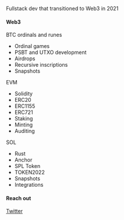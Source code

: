 Fullstack dev that transitioned to Web3 in 2021 

#### Web3 

BTC ordinals and runes
- Ordinal games
- PSBT and UTXO development
- Airdrops
- Recursive inscriptions
- Snapshots

EVM
- Solidity
- ERC20 
- ERC1155
- ERC721
- Staking
- Minting
- Auditing

SOL
- Rust
- Anchor
- SPL Token
- TOKEN2022
- Snapshots
- Integrations

#### Reach out

[Twitter](https://twitter.com/dadev42)

